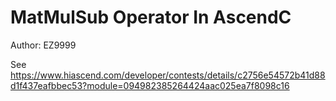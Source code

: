 # MatMulSub Operator In AscendC

Author: EZ9999

See https://www.hiascend.com/developer/contests/details/c2756e54572b41d88d1f437eafbbec53?module=094982385264424aac025ea7f8098c16
